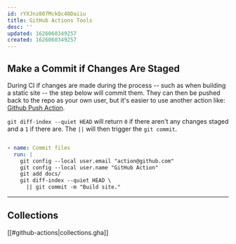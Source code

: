 ```yaml
---
id: rYXJnz807MckQc40Daiiu
title: GitHub Actions Tools
desc: ''
updated: 1626060349257
created: 1626060349257
---
```


## Make a Commit if Changes Are Staged

During CI if changes are made during the process -- such as when building a static site -- the step below will commit them. They can then be pushed back to the repo as your own user, but it's easier to use another action like: [Github Push Action](https://github.com/ad-m/github-push-action).

`git diff-index --quiet HEAD` will return `0` if there aren't any changes staged and a `1` if there are. The `||` will then trigger the `git commit`.

```yaml

- name: Commit files
  run: |
    git config --local user.email "action@github.com"
    git config --local user.name "GitHub Action"
    git add docs/
    git diff-index --quiet HEAD \
      || git commit -m "Build site."
```

----

## Collections

[[#github-actions|collections.gha]]
